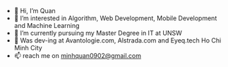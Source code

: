 - 👋 Hi, I’m Quan
- 👀 I’m interested in Algorithm, Web  Development, Mobile Development and Machine Learning
- 🌱 I’m currently pursuing my Master Degree in IT at UNSW
- 💞️ Was dev-ing at Avantologie.com, Alstrada.com and Eyeq.tech Ho Chi Minh City
- 📫 reach me on minhquan0902@gmail.com

<!---
minhquan0902/minhquan0902 is a ✨ special ✨ repository because its `README.md` (this file) appears on your GitHub profile.
You can click the Preview link to take a look at your changes.
--->
